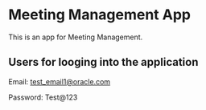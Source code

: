 # Meeting Management App

This is an app for Meeting Management.

## Users for looging into the application

Email: test_email1@oracle.com

Password: Test@123